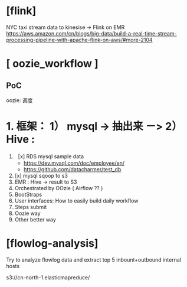 

# [flink]
NYC taxi stream data to kinesise -> Flink on EMR
https://aws.amazon.com/cn/blogs/big-data/build-a-real-time-stream-processing-pipeline-with-apache-flink-on-aws/#more-2104

# [ oozie_workflow ]
##  PoC  
oozie: 调度
# 1. 框架： 1） mysql -> 抽出来 －> 2） Hive :  
1. ［x] RDS mysql sample data
    * https://dev.mysql.com/doc/employee/en/
    * https://github.com/datacharmer/test_db
2. [x] mysql sqoop to s3
3. EMR : Hive -> result to S3
4. Orchestrated by OOzie  ( Airflow ?? ) 
5. BootStraps 
6. User interfaces:  How to easily build daily workflow  
7. Steps submit
8. Oozie way
9. Other better way

# [flowlog-analysis]
Try to analyze flowlog data and extract top 5 inbount+outbound internal hosts



s3://cn-north-1.elasticmapreduce/
